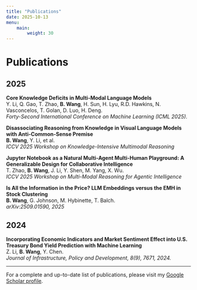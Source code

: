 ```yaml
---
title: "Publications"
date: 2025-10-13
menu:
    main:
        weight: 30
---
```


# Publications

## 2025

**Core Knowledge Deficits in Multi-Modal Language Models**  
Y. Li, Q. Gao, T. Zhao, **B. Wang**, H. Sun, H. Lyu, R.D. Hawkins, N. Vasconcelos, T. Golan, D. Luo, H. Deng.  
*Forty-Second International Conference on Machine Learning (ICML 2025).*

**Disassociating Reasoning from Knowledge in Visual Language Models with Anti-Common-Sense Premise**  
**B. Wang**, Y. Li, et al.  
*ICCV 2025 Workshop on Knowledge-Intensive Multimodal Reasoning*

**Jupyter Notebook as a Natural Multi-Agent Multi-Human Playground: A Generalizable Design for Collaborative Intelligence**  
T. Zhao, **B. Wang**, J. Li, Y. Shen, M. Yang, X. Wu.  
*ICCV 2025 Workshop on Multi-Modal Reasoning for Agentic Intelligence*

**Is All the Information in the Price? LLM Embeddings versus the EMH in Stock Clustering**  
**B. Wang**, G. Johnson, M. Hybinette, T. Balch.  
*arXiv:2509.01590, 2025*

## 2024

**Incorporating Economic Indicators and Market Sentiment Effect into U.S. Treasury Bond Yield Prediction with Machine Learning**  
Z. Li, **B. Wang**, Y. Chen.  
*Journal of Infrastructure, Policy and Development, 8(9), 7671, 2024.*

---

For a complete and up-to-date list of publications, please visit my [Google Scholar profile](https://scholar.google.com/citations?user=UA270iMAAAAJ&hl=en&authuser=1).
